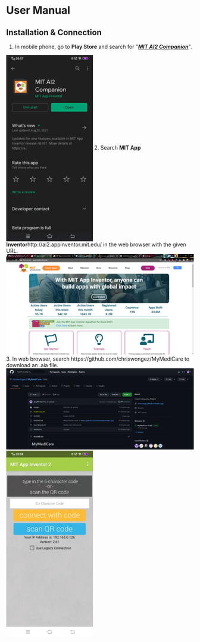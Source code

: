 # User Manual
## Installation & Connection
1. In mobile phone, go to <b>Play Store</b> and search for "<u><i><b>MIT AI2 Companion</b></i></u>".
<img align="center" src="/images/mit1.jpg" height="500" />
2. Search <b>MIT App Inventor</b>http://ai2.appinventor.mit.edu/ in the web browser with the given URL.
<img src="/images/mit3.png" width="700"/>
3. In web browser, search https://github.com/chriswongez/MyMediCare to download an .aia file.
<img src="/images/mit4.png" width="700"/>
<img align="center" src="/images/mit2.jpg" height="500" />
